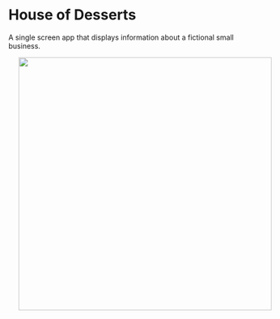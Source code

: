 # House of Desserts

A single screen app that displays information about a fictional small business.


<img src="../../images/houseofdesserts.png" height="500" hspace="20"/>
